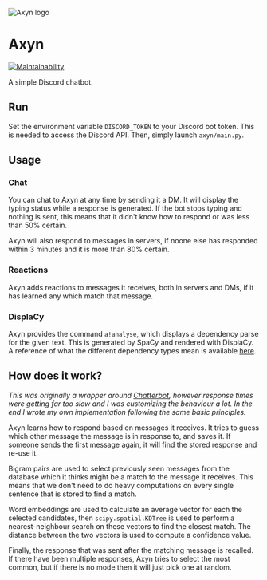 ![Axyn logo](images/axyn.png)

# Axyn

[![Maintainability](https://api.codeclimate.com/v1/badges/a86290ca2ee89d387756/maintainability)](https://codeclimate.com/github/AlphaMycelium/axyn/maintainability)

A simple Discord chatbot.

## Run

Set the environment variable `DISCORD_TOKEN` to your Discord bot token. This is
needed to access the Discord API. Then, simply launch `axyn/main.py`.

## Usage

### Chat

You can chat to Axyn at any time by sending it a DM. It will display the typing
status while a response is generated. If the bot stops typing and nothing is
sent, this means that it didn't know how to respond or was less than 50%
certain.

Axyn will also respond to messages in servers, if noone else has responded
within 3 minutes and it is more than 80% certain.

### Reactions

Axyn adds reactions to messages it receives, both in servers and DMs, if it has
learned any which match that message.

### DisplaCy

Axyn provides the command `a!analyse`, which displays a dependency parse
for the given text. This is generated by SpaCy and rendered with DisplaCy.
A reference of what the different dependency types mean is available
[here](https://spacy.io/api/annotation#dependency-parsing-english).

## How does it work?

*This was originally a wrapper around
[Chatterbot](https://github.com/gunthercox/ChatterBot), however response times
were getting far too slow and I was customizing the behaviour a lot. In the end
I wrote my own implementation following the same basic principles.*

Axyn learns how to respond based on messages it receives. It tries to guess
which other message the message is in response to, and saves it. If someone
sends the first message again, it will find the stored response and re-use it.

Bigram pairs are used to select previously seen messages from the database
which it thinks might be a match fo the message it receives. This means that we
don't need to do heavy computations on every single sentence that is stored to
find a match.

Word embeddings are used to calculate an average vector for each the selected
candidates, then `scipy.spatial.KDTree` is used to perform a nearest-neighbour
search on these vectors to find the closest match. The distance between the
two vectors is used to compute a confidence value.

Finally, the response that was sent after the matching message is recalled. If
there have been multiple responses, Axyn tries to select the most common, but
if there is no mode then it will just pick one at random.
